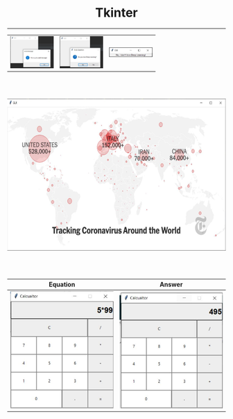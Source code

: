# <div align="center">Tkinter

---

<table><tr>
<td> <img src="https://github.com/ankur715/GUI/blob/master/Tkinter/imgs/messageboxalert.JPG" alt="Drawing" style="width: 100px;"/> </td>
<td> <img src="https://github.com/ankur715/GUI/blob/master/Tkinter/imgs/messageboxQ.JPG" alt="Drawing" style="width: 100px;"/> </td>
<td> <img src="https://github.com/ankur715/GUI/blob/master/Tkinter/imgs/messageboxNo.JPG" alt="Drawing" style="width: 100px;"/> </td>
</tr></table>

<br/><br/>
<p align="center"><img width="700" height="350" src="https://github.com/ankur715/GUI/blob/master/Tkinter/imgs/image.JPG"</p>

<br/><br/>

Equation             |  Answer
:-------------------------:|:-------------------------:
![](https://github.com/ankur715/GUI/blob/master/Tkinter/imgs/calculator.JPG)  |  ![](https://github.com/ankur715/GUI/blob/master/Tkinter/imgs/calculatorans.JPG)
